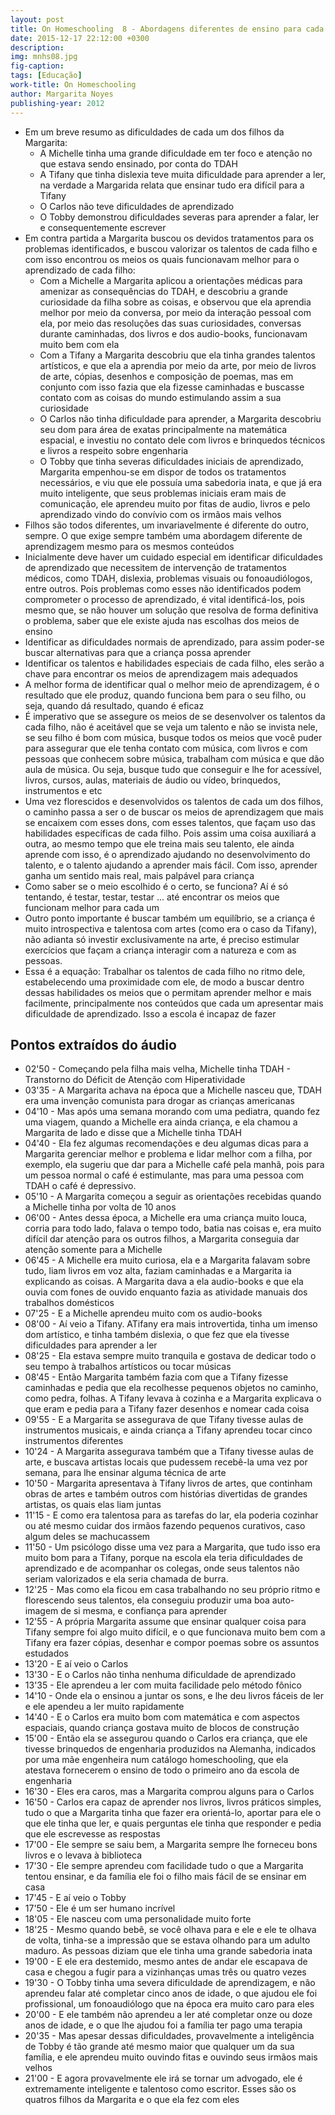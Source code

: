 ```yaml
---
layout: post
title: On Homeschooling  8 - Abordagens diferentes de ensino para cada filho
date: 2015-12-17 22:12:00 +0300
description: 
img: mnhs08.jpg
fig-caption: 
tags: [Educação]
work-title: On Homeschooling
author: Margarita Noyes
publishing-year: 2012
---
```


* Em um breve resumo as dificuldades de cada um dos filhos da Margarita:
    * A Michelle tinha uma grande dificuldade em ter foco e atenção no que estava sendo ensinado, por conta do TDAH
    * A Tifany que tinha dislexia teve muita dificuldade para aprender a ler, na verdade a Margarida relata que ensinar tudo era difícil para a Tifany
    * O Carlos não teve dificuldades de aprendizado
    * O Tobby demonstrou dificuldades severas para aprender a falar, ler e consequentemente escrever
* Em contra partida a Margarita buscou os devidos tratamentos para os problemas identificados, e buscou valorizar os talentos de cada filho e com isso encontrou os meios os quais funcionavam melhor para o aprendizado de cada filho:
    * Com a Michelle a Margarita aplicou a orientações médicas para amenizar as consequências do TDAH, e descobriu a grande curiosidade da filha sobre as coisas, e observou que ela aprendia melhor por meio da conversa, por meio da interação pessoal com ela, por meio das resoluções das suas curiosidades, conversas durante caminhadas, dos livros e dos audio-books, funcionavam muito bem com ela
    * Com a Tifany a Margarita descobriu que ela tinha grandes talentos artísticos, e que ela a aprendia por meio da arte, por meio de livros de arte, cópias, desenhos e composição de poemas, mas em conjunto com isso fazia que ela fizesse caminhadas e buscasse contato com as coisas do mundo estimulando assim a sua curiosidade
    * O Carlos não tinha dificuldade para aprender, a Margarita descobriu seu dom para área de exatas principalmente na matemática espacial, e investiu no contato dele com livros e brinquedos técnicos e livros a respeito sobre engenharia
    * O Tobby  que tinha severas dificuldades iniciais de aprendizado, Margarita empenhou-se em dispor de todos os tratamentos necessários, e viu que ele possuía uma sabedoria inata, e que já era muito inteligente, que seus problemas iniciais eram mais de comunicação, ele aprendeu muito por fitas de audio, livros e pelo aprendizado vindo do convívio com os irmãos mais velhos
* Filhos são todos diferentes, um invariavelmente é diferente do outro, sempre. O que exige sempre também uma abordagem diferente de aprendizagem mesmo para os mesmos conteúdos
* Inicialmente deve haver um cuidado especial em identificar dificuldades de aprendizado que necessitem de intervenção de tratamentos médicos, como TDAH, dislexia, problemas visuais ou fonoaudiólogos, entre outros. Pois problemas como esses não identificados podem comprometer o processo de aprendizado, é vital identificá-los, pois mesmo que, se não houver um solução que resolva de forma definitiva o problema, saber que ele existe ajuda nas escolhas dos meios de ensino
* Identificar as dificuldades normais de aprendizado, para assim poder-se buscar alternativas para que a criança possa aprender
* Identificar os talentos e habilidades especiais de cada filho, eles serão a chave para encontrar os meios de aprendizagem mais adequados
* A melhor forma de identificar qual o melhor meio de aprendizagem, é o resultado que ele produz, quando funciona bem para o seu filho, ou seja, quando dá resultado, quando é eficaz
* É imperativo que se assegure os meios de se desenvolver os talentos da cada filho, não é aceitável que se veja um talento e não se invista nele, se seu filho é bom com música, busque todos os meios que você puder para assegurar que ele tenha contato com música, com livros e com pessoas que conhecem sobre música, trabalham com música e que dão aula de música. Ou seja, busque tudo que conseguir e lhe for acessível, livros, cursos, aulas, materiais de áudio ou vídeo, brinquedos, instrumentos e etc
* Uma vez florescidos e desenvolvidos os talentos de cada um dos filhos, o caminho passa a ser o de buscar os meios de aprendizagem que mais se encaixem com esses dons, com esses talentos, que façam uso das habilidades específicas de cada filho. Pois assim uma coisa auxiliará a outra, ao mesmo tempo que ele treina mais seu talento, ele ainda aprende com isso, é o aprendizado ajudando no desenvolvimento do talento, e o talento ajudando a aprender mais fácil. Com isso, aprender ganha um sentido mais real, mais palpável para criança
* Como saber se o meio escolhido é o certo, se funciona? Aí é só tentando, é testar, testar, testar ... até encontrar os meios que funcionam melhor para cada um
* Outro ponto importante é buscar também um equilíbrio, se a criança é muito introspectiva e talentosa com artes (como era o caso da Tifany), não adianta só investir exclusivamente na arte, é preciso estimular exercícios que façam a criança interagir com a natureza e com as pessoas.
* Essa é a equação: Trabalhar os talentos de cada filho no ritmo dele, estabelecendo uma proximidade com ele, de modo a buscar dentro dessas habilidades os meios que o permitam aprender melhor e mais facilmente, principalmente nos conteúdos que cada um apresentar mais dificuldade de aprendizado. Isso a escola é incapaz de fazer

## Pontos extraídos do áudio

* 02'50 - Começando pela filha mais velha, Michelle tinha TDAH - Transtorno do Déficit de Atenção com Hiperatividade
* 03'35 - A Margarita achava na época que a Michelle nasceu que, TDAH era uma invenção comunista para drogar as crianças americanas
* 04'10 - Mas após uma semana morando com uma pediatra, quando fez uma viagem, quando a Michelle era ainda criança, e ela chamou a Margarita de lado e disse que a Michelle tinha TDAH
* 04'40 - Ela fez algumas recomendações e deu algumas dicas para a Margarita gerenciar melhor e problema e lidar melhor com a filha, por exemplo, ela sugeriu que dar para a Michelle café pela manhã, pois para um pessoa normal o café é estimulante, mas para uma pessoa com TDAH o café é depressivo.
* 05'10 - A Margarita começou a seguir as orientações recebidas quando a Michelle tinha por volta de 10 anos
* 06'00 - Antes dessa época, a Michelle era uma criança muito louca, corria para todo lado, falava o tempo todo, batia nas coisas e, era muito difícil dar atenção para os outros filhos, a Margarita conseguia dar atenção somente para a Michelle
* 06'45 - A Michelle era muito curiosa, ela e a Margarita falavam sobre tudo, liam livros em voz alta, faziam caminhadas e a Margarita ia explicando as coisas. A Margarita dava a ela audio-books e que ela ouvia com fones de ouvido enquanto fazia as atividade manuais dos trabalhos domésticos
* 07'25 - E a Michelle aprendeu muito com os audio-books
* 08'00 - Aí veio a Tifany. ATifany era mais introvertida, tinha um imenso dom artístico, e tinha também dislexia, o que fez que ela tivesse dificuldades para aprender a ler
* 08'25 - Ela estava sempre muito tranquila e gostava de dedicar todo o seu tempo à trabalhos artísticos ou tocar músicas
* 08'45 - Então Margarita também fazia com que a Tifany fizesse caminhadas e pedia que ela recolhesse pequenos objetos no caminho, como pedra, folhas. A Tifany levava à cozinha e a Margarita explicava o que eram e pedia para a Tifany fazer desenhos e nomear cada coisa
* 09'55 - E a Margarita se assegurava de que Tifany tivesse aulas de instrumentos musicais, e ainda criança a Tifany aprendeu tocar cinco instrumentos diferentes
* 10'24 - A Margarita assegurava também que a Tifany tivesse aulas de arte, e buscava artistas locais que pudessem recebê-la uma vez por semana, para lhe ensinar alguma técnica de arte
* 10'50 - Margarita apresentava à Tifany livros de artes, que continham obras de artes e também outros com histórias divertidas de grandes artistas, os quais elas liam juntas
* 11'15 - E como era talentosa para as tarefas do lar, ela poderia cozinhar ou até mesmo cuidar dos irmãos fazendo pequenos curativos, caso algum deles se machucassem
* 11'50 - Um psicólogo disse uma vez para a Margarita, que tudo isso era muito bom para a Tifany, porque na escola ela teria dificuldades de aprendizado e de acompanhar os colegas, onde seus talentos não seriam valorizados e ela seria chamada de burra.
* 12'25 - Mas como ela ficou em casa trabalhando no seu próprio ritmo e florescendo seus talentos, ela conseguiu produzir uma boa auto-imagem de si mesma, e confiança para aprender
* 12'55 - A própria Margarita assume que ensinar qualquer coisa para Tifany sempre foi algo muito difícil, e o que funcionava muito bem com a Tifany era fazer cópias, desenhar e compor poemas sobre os assuntos estudados
* 13'20 - E aí veio o Carlos
* 13'30 - E o Carlos não tinha nenhuma dificuldade de aprendizado
* 13'35 - Ele aprendeu a ler com muita facilidade pelo método fônico
* 14'10 - Onde ela o ensinou a juntar os sons, e lhe deu livros fáceis de ler e ele apendeu a ler muito rapidamente
* 14'40 - E o Carlos era muito bom com matemática e com aspectos espaciais, quando criança gostava muito de blocos de construção
* 15'00 - Então ela se assegurou quando o Carlos era criança, que ele tivesse brinquedos de engenharia produzidos na Alemanha, indicados por uma mãe engenheira num catálogo homeschooling, que ela atestava fornecerem o ensino de todo o primeiro ano da escola de engenharia
* 16'30 - Eles era caros, mas a Margarita comprou alguns para o Carlos
* 16'50 - Carlos era capaz de aprender nos livros, livros práticos simples, tudo o que a Margarita tinha que fazer era orientá-lo, aportar para ele o que ele tinha que ler, e quais perguntas ele tinha que responder e pedia que ele escrevesse as respostas
* 17'00 - Ele sempre se saiu bem, a Margarita sempre lhe forneceu bons livros e o levava à biblioteca
* 17'30 - Ele sempre aprendeu com facilidade tudo o que a Margarita tentou ensinar, e da família ele foi o filho mais fácil de se ensinar em casa
* 17'45 - E aí veio o Tobby
* 17'50 - Ele é um ser humano incrível
* 18'05 - Ele nasceu com uma personalidade muito forte
* 18'25 - Mesmo quando bebê, se você olhava para e ele e ele te olhava de volta, tinha-se a impressão que se estava olhando para um adulto maduro. As pessoas diziam que ele tinha uma grande sabedoria inata
* 19'00 - E ele era destemido, mesmo antes de andar ele escapava de casa e chegou a fugir para a vizinhanças umas três ou quatro vezes
* 19'30 - O Tobby tinha uma severa dificuldade de aprendizagem, e não aprendeu falar até completar cinco anos de idade, o que ajudou ele foi profissional, um fonoaudiólogo que na época era muito caro para eles
* 20'00 - E ele também não aprendeu a ler até completar onze ou doze anos de idade, e o que lhe ajudou foi a família ter pago uma terapia
* 20'35 - Mas apesar dessas dificuldades, provavelmente a inteligência de Tobby é tão grande até mesmo maior que qualquer um da sua família, e ele aprendeu muito ouvindo fitas e ouvindo seus irmãos mais velhos
* 21'00 - E agora provavelmente ele irá se tornar um advogado, ele é extremamente inteligente e talentoso como escritor. Esses são os quatros filhos da Margarita e o que ela fez com eles
